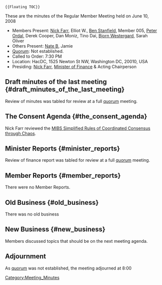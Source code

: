 ```{=mediawiki}
{{Floating TOC}}
```
These are the minutes of the Regular Member Meeting held on June 10,
2008

-   Members Present: [Nick Farr](User:Nickfarr), Elliot W.,
    [Ben Stanfield](User:Ben), Member 005, [Peter
    Ordal](User:Griph), Derek Cooper, Dan Moniz, Tino Dai,
    [Bjorn Westergard](User:Bjorn), Sarah Oliver
-   Others Present: [Nate B](User:Myself), Jamie
-   [Quorum](Quorum): Not established.
-   Called to Order: 7:30 PM
-   Location: HacDC, 1525 Newton St NW, Washington DC, 20010, USA
-   Presiding: [Nick Farr](User:Nickfarr), [Minister of
    Finance](Minister_of_Finance) & Acting Chairperson

## Draft minutes of the last meeting {#draft_minutes_of_the_last_meeting}

Review of minutes was tabled for review at a full
[quorum](quorum) meeting.

## The Consent Agenda {#the_consent_agenda}

Nick Farr reviewed the [MIBS Simplified Rules of Coordinated Consensus
through
Chaos](MIBS_Simplified_Rules_of_Coordinated_Consensus_through_Chaos).

## Minister Reports {#minister_reports}

Review of finance report was tabled for review at a full
[quorum](quorum) meeting.

## Member Reports {#member_reports}

There were no Member Reports.

## Old Business {#old_business}

There was no old business

## New Business {#new_business}

Members discussed topics that should be on the next meeting agenda.

## Adjournment

As [quorum](quorum) was not established, the meeting
adjourned at 8:00

[Category:Meeting_Minutes](Category:Meeting_Minutes)
